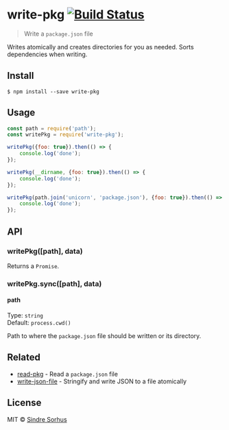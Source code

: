 # write-pkg [![Build Status](https://travis-ci.org/sindresorhus/write-pkg.svg?branch=master)](https://travis-ci.org/sindresorhus/write-pkg)

> Write a `package.json` file

Writes atomically and creates directories for you as needed. Sorts dependencies when writing.


## Install

```
$ npm install --save write-pkg
```


## Usage

```js
const path = require('path');
const writePkg = require('write-pkg');

writePkg({foo: true}).then(() => {
	console.log('done');
});

writePkg(__dirname, {foo: true}).then(() => {
	console.log('done');
});

writePkg(path.join('unicorn', 'package.json'), {foo: true}).then(() => {
	console.log('done');
});
```


## API

### writePkg([path], data)

Returns a `Promise`.

### writePkg.sync([path], data)

#### path

Type: `string`<br>
Default: `process.cwd()`

Path to where the `package.json` file should be written or its directory.


## Related

- [read-pkg](https://github.com/sindresorhus/read-pkg) - Read a `package.json` file
- [write-json-file](https://github.com/sindresorhus/write-json-file) - Stringify and write JSON to a file atomically


## License

MIT © [Sindre Sorhus](https://sindresorhus.com)
